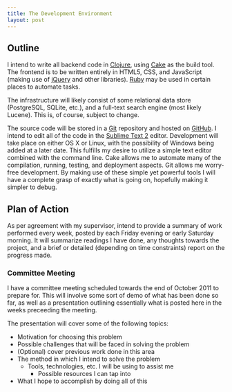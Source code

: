 ```yaml
---
title: The Development Environment
layout: post
---
```

## Outline ##

I intend to write all backend code in [Clojure](http://clojure.org/), using [Cake](http://clojure-cake.org/) as the build tool.  The frontend is to be written entirely in HTML5, CSS, and JavaScript (making use of [jQuery](http://jquery.com/) and other libraries).  [Ruby](http://ruby-lang.org/) may be used in certain places to automate tasks.

The infrastructure will likely consist of some relational data store (PostgreSQL, SQLite, etc.), and a full-text search engine (most likely Lucene).  This is, of course, subject to change.

The source code will be stored in a [Git](http://git-scm.org/) repository and hosted on [GitHub](http://github.com/).  I intend to edit all of the code in the [Sublime Text 2](http://sublimetext.com/) editor.  Development will take place on either OS X or Linux, with the possibility of Windows being added at a later date.  This fulfills my desire to utilize a simple text editor combined with the command line.  Cake allows me to automate many of the compilation, running, testing, and deployment aspects.  Git allows me worry-free development.  By making use of these simple yet powerful tools I will have a complete grasp of exactly what is going on, hopefully making it simpler to debug.

## Plan of Action ##

As per agreement with my supervisor, intend to provide a summary of work performed every week, posted by each Friday evening or early Saturday morning.  It will summarize readings I have done, any thoughts towards the project, and a brief or detailed (depending on time constraints) report on the progress made.

### Committee Meeting ###

I have a committee meeting scheduled towards the end of October 2011 to prepare for.  This will involve some sort of demo of what has been done so far, as well as a presentation outlining essentially what is posted here in the weeks preceeding the meeting.

The presentation will cover some of the following topics:

* Motivation for choosing this problem
* Possible challenges that will be faced in solving the problem
* (Optional) cover previous work done in this area
* The method in which I intend to solve the problem
  * Tools, technologies, etc. I will be using to assist me
	* Possible resources I can tap into
* What I hope to accomplish by doing all of this
